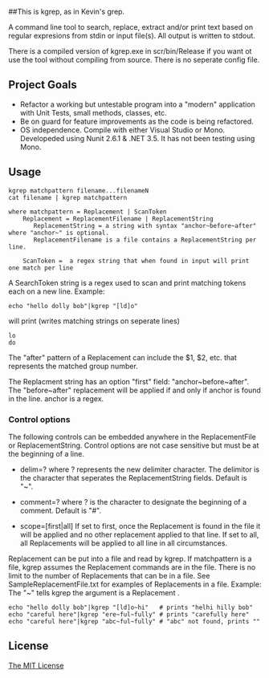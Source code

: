 ##This is kgrep, as in Kevin's grep.

A command line tool to search, replace, extract and/or print text based on regular expresions from stdin or input file(s). All output is written to stdout.

There is a compiled version of kgrep.exe in scr/bin/Release if you want ot use the tool without compiling from source. There is no seperate config file.

Project Goals
-------------

* Refactor a working but untestable program into a "modern" application with Unit Tests, small methods, classes, etc.
* Be on guard for feature improvements as the code is being refactored. 
* OS independence. Compile with either Visual Studio or Mono. Developeded using Nunit 2.6.1 & .NET 3.5. It has not been testing using Mono.

Usage
-----

    kgrep matchpattern filename...filenameN
    cat filename | kgrep matchpattern
    
    where matchpattern = Replacement | ScanToken
        Replacement = ReplacementFilename | ReplacementString
           ReplacementString = a string with syntax "anchor~before~after" where "anchor~" is optional. 
           ReplacementFilename is a file contains a ReplacementString per line.

        ScanToken =  a regex string that when found in input will print one match per line


A SearchToken string is a regex used to scan and print matching tokens each on a new line. Example: 

    echo "hello dolly bob"|kgrep "[ld]o" 
   will print (writes matching strings on seperate lines)

    lo
    do

The "after" pattern of a Replacement can include the $1, $2, etc. that represents the matched group number. 

The Replacment string has an option "first" field: "anchor~before~after". The "before~after" replacement will be applied if and only if anchor is found in the line. anchor is a regex.

### Control options
The following controls can be embedded anywhere in the ReplacementFile or ReplacementString. Control options are not case sensitive but must be at the beginning of a line.

- delim=? where ? represents the new delimiter character. The delimitor is the character that seperates the ReplacementString fields. Default is "~".

- comment=? where ? is the character to designate the beginning of a comment. Default is "#".

- scope=[first|all] If set to first, once the Replacement is found in the file it will be applied and no other replacement applied to that line. If set to all, all Replacements will be applied to all line in all circumstances.


Replacement can be put into a file and read by kgrep. If matchpattern is a file, kgrep assumes the Replacement commands are in the file. There is no limit to the number of Replacements that can be in a file. See SampleReplacementFile.txt for examples of Replacements in a file. Example: The "~" tells kgrep the argument is a Replacement .
   
    echo "hello dolly bob"|kgrep "[ld]o~hi"   # prints "helhi hilly bob"
    echo "careful here"|kgrep "ere~ful~fully" # prints "carefully here"
    echo "careful here"|kgrep "abc~ful~fully" # "abc" not found, prints ""


## License

[The MIT License](http://opensource.org/licenses/MIT)








